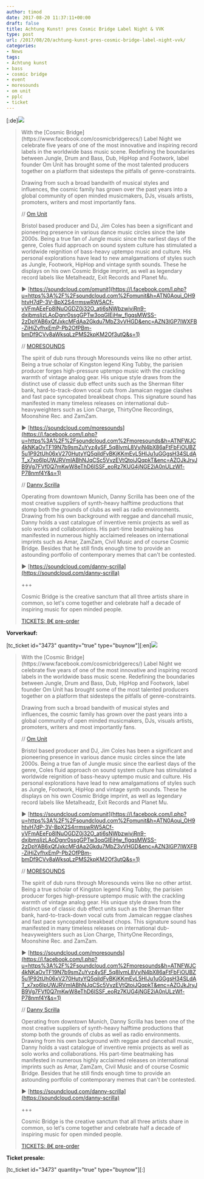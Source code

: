 ```yaml
---
author: timod
date: 2017-08-20 11:37:11+00:00
draft: false
title: Achtung Kunst! pres Cosmic Bridge Label Night & VVK
type: post
url: /2017/08/20/achtung-kunst-pres-cosmic-bridge-label-night-vvk/
categories:
- News
tags:
- Achtung kunst
- bass
- cosmic bridge
- event
- moresounds
- om unit
- pplc
- ticket
---
```


[:de][![](https://www.fablab-neckar-alb.org/wp-content/uploads/2017/08/facebook-header8-1024x576.jpg)
](https://www.fablab-neckar-alb.org/wp-content/uploads/2017/08/facebook-header8.jpg)


<blockquote>With the [Cosmic Bridge](https://www.facebook.com/cosmicbridgerecs/) Label Night we celebrate five years of one of the most innovative and inspiring record labels in the worldwide bass music scene. Redefining the boundaries between Jungle, Drum and Bass, Dub, HipHop and Footwork, label founder Om Unit has brought some of the most talented producers together on a platform that sidesteps the pitfalls of genre-constraints.

Drawing from such a broad bandwith of musical styles and influences, the cosmic family has grown over the past years into a global community of open minded musicmakers, DJs, visuals artists, promoters, writers and most importantly fans.

// [Om Unit](https://www.facebook.com/omunit/)

Bristol based producer and DJ, Jim Coles has been a significant and pioneering presence in various dance music circles since the late 2000s. Being a true fan of Jungle music since the earliest days of the genre, Coles fluid approach on sound system culture has stimulated a worldwide reignition of bass-heavy uptempo music and culture. His personal explorations have lead to new amalgamations of styles such as Jungle, Footwork, HipHop and vintage synth sounds. These he displays on his own Cosmic Bridge imprint, as well as legendary record labels like Metalheadz, Exit Records and Planet Mu.

▶ [https://soundcloud.com/omunit](https://l.facebook.com/l.php?u=https%3A%2F%2Fsoundcloud.com%2Fomunit&h=ATN0Aoui_OH9htvH7dP-3V-BpX2S4rrmswRW5ACf-yVFmAEeFp8INuOGDZ0j32O_ati6sNWbzwivjRn9-dxjbmsljzLAoDgnr0ssgGPTw3oqGIEjHw_flgqsMWSS-2zDpYAB6xQfJxkcMFdAa2Gkdu7MbZ3vVHGD&enc=AZN3lGP7lWXFB-ZiHiZvfhxEmP-Pb2OfPBm-bmDf9CVv8aWksqLzPMS2kpKM2Of3utQ&s=1)

// [MORESOUNDS](https://www.facebook.com/moresounds/)

The spirit of dub runs through Moresounds veins like no other artist. Being a true scholar of Kingston legend King Tubby, the parisien producer forges high-pressure uptempo music with the crackling warmth of vintage analog gear. His unique style draws from the distinct use of classic dub effect units such as the Sherman filter bank, hard-to-track-down vocal cuts from Jamaican reggae clashes and fast pace syncopated breakbeat chops. This signature sound has manifested in many timeless releases on international dub-heavyweighters such as Lion Charge, ThirtyOne Recordings, Moonshine Rec. and ZamZam.

▶ [https://soundcloud.com/moresounds](https://l.facebook.com/l.php?u=https%3A%2F%2Fsoundcloud.com%2Fmoresounds&h=ATNFWJC4kNKaOvTF19N7b9smZuYvz4ySF_5q8lvmL8VyjN4bX86aFtFbFiOUBZ5u1P92tUh06xV270HutyYQ5qiIdFvBKjKKmEvL5HIJu1uGGgsH34SLdAT_x7xo6IpUWJRVmIABhNJqCSc5VvzEVtQtoiJQqpkT&enc=AZOJkJryJB9Vg7FVf0Q7mKwW8eThD6ISSF_eoRz7KUG4jNGE2iA0nULzWf-P78nmf4Y&s=1)

// [Danny Scrilla](https://www.facebook.com/DannyScrilla/)

Operating from downtown Munich, Danny Scrilla has been one of the most creative suppliers of synth-heavy halftime productions that stomp both the grounds of clubs as well as radio environments. Drawing from his own background with reggae and dancehall music, Danny holds a vast catalogue of inventive remix projects as well as solo works and collaborations. His part-time beatmaking has manifested in numerous highly acclaimed releases on international imprints such as Amar, ZamZam, Civil Music and of course Cosmic Bridge. Besides that he still finds enough time to provide an astounding portfolio of contemporary memes that can't be contested.

▶ [https://soundcloud.com/danny-scrilla](https://soundcloud.com/danny-scrilla)

+++

Cosmic Bridge is the creative sanctum that all three artists share in common, so let's come together and celebrate half a decade of inspiring music for open minded people.

[TICKETS: 8€ pre-order](https://www.fablab-neckar-alb.org/tc-events/achtung-kunst-cosmic-bridge-label-night/)</blockquote>


**Vorverkauf:**

[tc_ticket id="3473" quantity="true" type="buynow"][:en][![](https://www.fablab-neckar-alb.org/wp-content/uploads/2017/08/facebook-header8-1024x576.jpg)
](https://www.fablab-neckar-alb.org/wp-content/uploads/2017/08/facebook-header8.jpg)


<blockquote>With the [Cosmic Bridge](https://www.facebook.com/cosmicbridgerecs/) Label Night we celebrate five years of one of the most innovative and inspiring record labels in the worldwide bass music scene. Redefining the boundaries between Jungle, Drum and Bass, Dub, HipHop and Footwork, label founder Om Unit has brought some of the most talented producers together on a platform that sidesteps the pitfalls of genre-constraints.

Drawing from such a broad bandwith of musical styles and influences, the cosmic family has grown over the past years into a global community of open minded musicmakers, DJs, visuals artists, promoters, writers and most importantly fans.

// [Om Unit](https://www.facebook.com/omunit/)

Bristol based producer and DJ, Jim Coles has been a significant and pioneering presence in various dance music circles since the late 2000s. Being a true fan of Jungle music since the earliest days of the genre, Coles fluid approach on sound system culture has stimulated a worldwide reignition of bass-heavy uptempo music and culture. His personal explorations have lead to new amalgamations of styles such as Jungle, Footwork, HipHop and vintage synth sounds. These he displays on his own Cosmic Bridge imprint, as well as legendary record labels like Metalheadz, Exit Records and Planet Mu.

▶ [https://soundcloud.com/omunit](https://l.facebook.com/l.php?u=https%3A%2F%2Fsoundcloud.com%2Fomunit&h=ATN0Aoui_OH9htvH7dP-3V-BpX2S4rrmswRW5ACf-yVFmAEeFp8INuOGDZ0j32O_ati6sNWbzwivjRn9-dxjbmsljzLAoDgnr0ssgGPTw3oqGIEjHw_flgqsMWSS-2zDpYAB6xQfJxkcMFdAa2Gkdu7MbZ3vVHGD&enc=AZN3lGP7lWXFB-ZiHiZvfhxEmP-Pb2OfPBm-bmDf9CVv8aWksqLzPMS2kpKM2Of3utQ&s=1)

// [MORESOUNDS](https://www.facebook.com/moresounds/)

The spirit of dub runs through Moresounds veins like no other artist. Being a true scholar of Kingston legend King Tubby, the parisien producer forges high-pressure uptempo music with the crackling warmth of vintage analog gear. His unique style draws from the distinct use of classic dub effect units such as the Sherman filter bank, hard-to-track-down vocal cuts from Jamaican reggae clashes and fast pace syncopated breakbeat chops. This signature sound has manifested in many timeless releases on international dub-heavyweighters such as Lion Charge, ThirtyOne Recordings, Moonshine Rec. and ZamZam.

▶ [https://soundcloud.com/moresounds](https://l.facebook.com/l.php?u=https%3A%2F%2Fsoundcloud.com%2Fmoresounds&h=ATNFWJC4kNKaOvTF19N7b9smZuYvz4ySF_5q8lvmL8VyjN4bX86aFtFbFiOUBZ5u1P92tUh06xV270HutyYQ5qiIdFvBKjKKmEvL5HIJu1uGGgsH34SLdAT_x7xo6IpUWJRVmIABhNJqCSc5VvzEVtQtoiJQqpkT&enc=AZOJkJryJB9Vg7FVf0Q7mKwW8eThD6ISSF_eoRz7KUG4jNGE2iA0nULzWf-P78nmf4Y&s=1)

// [Danny Scrilla](https://www.facebook.com/DannyScrilla/)

Operating from downtown Munich, Danny Scrilla has been one of the most creative suppliers of synth-heavy halftime productions that stomp both the grounds of clubs as well as radio environments. Drawing from his own background with reggae and dancehall music, Danny holds a vast catalogue of inventive remix projects as well as solo works and collaborations. His part-time beatmaking has manifested in numerous highly acclaimed releases on international imprints such as Amar, ZamZam, Civil Music and of course Cosmic Bridge. Besides that he still finds enough time to provide an astounding portfolio of contemporary memes that can't be contested.

▶ [https://soundcloud.com/danny-scrilla](https://soundcloud.com/danny-scrilla)

+++

Cosmic Bridge is the creative sanctum that all three artists share in common, so let's come together and celebrate half a decade of inspiring music for open minded people.

[TICKETS: 8€ pre-order](https://www.fablab-neckar-alb.org/tc-events/achtung-kunst-cosmic-bridge-label-night/)</blockquote>


**Ticket presale:**

[tc_ticket id="3473" quantity="true" type="buynow"][:]
